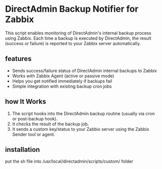 # DirectAdmin Backup Notifier for Zabbix

This script enables monitoring of DirectAdmin's internal backup process using Zabbix. Each time a backup is executed by DirectAdmin, the result (success or failure) is reported to your Zabbix server automatically.

## features

- Sends success/failure status of DirectAdmin internal backups to Zabbix
- Works with Zabbix Agent (active or passive mode)
- Helps you get notified immediately if backups fail
- Simple integration with existing backup cron jobs

## how It Works

1. The script hooks into the DirectAdmin backup routine (usually via cron or post-backup hook).
2. It checks the result of the backup job.
3. It sends a custom key/status to your Zabbix server using the Zabbix Sender tool or agent.

## installation
put the sh file into /usr/local/directadmin/scripts/custom/ folder

